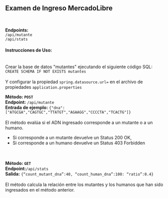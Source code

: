 <h2>Examen de Ingreso MercadoLibre</h2>
<br />

<p><strong>Endpoints:</strong>
<br>
<code>/api/mutante</code>
<br />
<code>/api/stats</code>
</p>
<p>
<h4>Instrucciones de Uso:</h4>
<br />
Crear la base de datos "mutantes" ejecutando el siguiente código SQL:
<br />
<code>CREATE SCHEMA IF NOT EXISTS mutantes</code>
<br />
<br />
Y configurar la propiedad <code>spring.datasource.url=</code> en el archivo de propiedades <code>application.properties</code>
<br />

<strong>Método: <code>POST</code></strong> <br />
<strong>Endpoint:</strong> <code>/api/mutante</code> <br />
<strong>Entrada de ejemplo:</strong> <code>{"dna":["ATGCGA","CAGTGC","TTATGT","AGAAGG","CCCCTA","TCACTG"]}</code> <br />
<br>
El método evalúa si el ADN ingresado corresponde a un mutante o a un humano. <br />
<ul>
<li>Si corresponde a un mutante devuelve un Status 200 OK,</li>
<li>Si corresponde a un humano devuelve un Status 403 Forbidden </li>
</ul>
<br />
<br>
<strong>Método: <code>GET</code></strong><br />
<strong>Endpoint:</strong><code>/api/stats</code><br />
<strong>Salida:</strong> <code>{“count_mutant_dna”:40, “count_human_dna”:100: “ratio”:0.4}</code><br />
<br>
El método calcula la relación entre los mutantes y los humanos que han sido ingresados en el método anterior.
</p>
